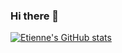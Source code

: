 ### Hi there 👋

[![Etienne's GitHub stats](https://github-readme-stats.vercel.app/api?username=EtienneLz&theme=synthwave)](https://github.com/anuraghazra/github-readme-stats)

<!--
**EtienneLz/EtienneLz** is a ✨ _special_ ✨ repository because its `README.md` (this file) appears on your GitHub profile.

Here are some ideas to get you started:

- 🔭 I’m currently working on ...
- 🌱 I’m currently learning ...
- 👯 I’m looking to collaborate on ...
- 🤔 I’m looking for help with ...
- 💬 Ask me about ...
- 📫 How to reach me: ...
- 😄 Pronouns: ...
- ⚡ Fun fact: ...
-->
